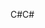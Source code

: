 <span data-ttu-id="3561b-101">C#</span><span class="sxs-lookup"><span data-stu-id="3561b-101">C#</span></span>